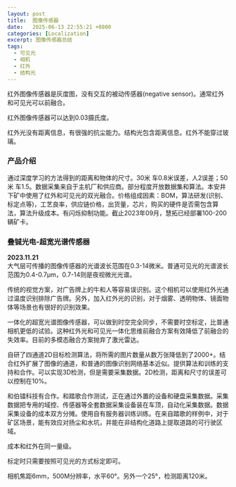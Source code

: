 ```yaml
---
layout: post
title:  图像传感器
date:   2025-06-13 22:55:21 +0800
categories: [Localization]
excerpt: 图像传感器总结
tags:
  - 可见光
  - 相机
  - 红外
  - 结构光
---
```




红外图像传感器是灰度图，没有交互的被动传感器(negative sensor)。通常红外和可见光可以前融合。

红外图像传感器可以达到0.03摄氏度。

红外光没有距离信息，有很强的抗尘能力。结构光包含距离信息。红外不能穿过玻璃。

### 产品介绍

通过深度学习的方法得到的距离和物体的尺寸。30米 车0.8米误差，人2误差；50米 车1.5。数据采集来自于主机厂和供应商。部分程度开放数据集和算法。本安井下矿中使用了红外和可见光的双光融合。价格组成因素：BOM，算法研发(识别、标定点等)，工艺良率，供应链价格，出货量，芯片，购买的硬件是否需包含算法，算法升级成本。有闪烁抑制功能。截止2023年09月，慧拓已经部署100-200辆矿卡。

### 叠铖光电-超宽光谱传感器

**2023.11.21**  
大气层可传播的图像传感器的光谱波长范围在0.3-14微米。普通可见光的光谱波长范围为0.4-0.7μm，0.7-14则是夜视微光光谱。

传统的视觉方案，对广告牌上的牛和人等容易误识别。这个相机可以使用红外光通过温度识别排除广告牌。另外，加入红外光的识别，对于烟雾、透明物体、镜面物体等场景也有很好的识别效果。

一体化的超宽光谱图像传感器，可以做到时空完全同步，不需要时空标定，比普通相机更低的试验。这种红外光和可见光一体化思维前融合方案有效降低了前融合的失效率。目前的多模态融合方案抛弃了激光雷达。

自研了四通道2D目标检测算法，将所需的图片数量从数万张降低到了2000+。结合红外扩展了图像的通道，和普通的图像识别网络基本近似。提供算法和训练的支持和合作。可以实现3D检测，但是需要采集数据。2D检测，距离和尺寸的误差可以控制在10%。

和伯镭科技有合作。和踏歌合作测试，正在通过外置的设备和硬盘采集数据。采集数据把专用的域控、传感器等全套数据采集设备装在车顶，自动化采集数据。数据采集设备的成本双方分摊。使用自有服务器训练训练。在来自踏歌的样例中，对于矿区场景，能有效应对扬尘和水坑，并能在非结构化道路上提取道路的可行驶区域。

成本和红外在同一量级。

标定时只需要按照可见光的方式标定即可。

相机焦距6mm，500M分辨率，水平60°。另外一个25°，检测距离120米。
